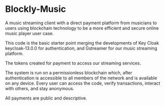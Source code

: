 # Blockly-Music
A music streaming client with a direct payment platform from musicians to users using blockchain technology to be a more efficient and secure online music player user case. 

This code is the basic starter point merging the developments of Key Cloak keycloak-13.0.0 for authentication, and Gstreamer for our music streaming platform. 

The tokens created for payment to access our streaming services. 

The system is run on a  permissionless blockchain which, after authentication is accessible to all members of the network and is available on any device. Every user can access the code, verify transactions, interact with others, and stay anonymous. 

All payments are public and descriptive. 
